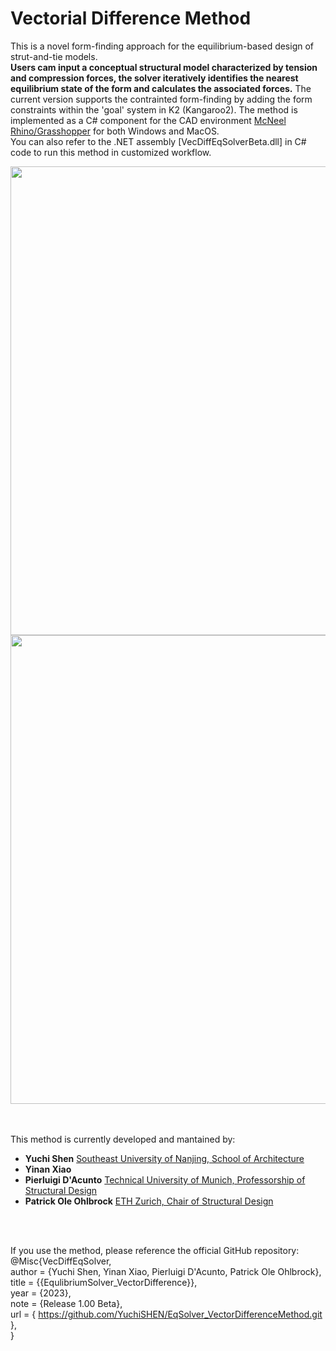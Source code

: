 # Vectorial Difference Method

This is a novel form-finding approach for the equilibrium-based design of strut-and-tie models.
<br>
__Users cam input a conceptual structural model characterized by tension and compression forces, the solver iteratively identifies the nearest equilibrium state of the form and calculates the associated forces.__
The current version supports the contrainted form-finding by adding the form constraints within the 'goal' system in K2 (Kangaroo2).
The method is implemented as a C# component for the CAD environment [McNeel Rhino/Grasshopper](https://www.rhino3d.com/) for both Windows and MacOS.<br>
You can also refer to the .NET assembly [VecDiffEqSolverBeta.dll] in C# code to run this method in customized workflow.
<br>

<div align="center">
<img src="https://github.com/YuchiSHEN/EqSolver_VectorDifferenceMethod/blob/5e0e550f401641ab598b3d6bc58817c41dee7a80/png/lattice.png" width=750>
</div>

<div align="center">
<img src="https://github.com/YuchiSHEN/EqSolver_VectorDifferenceMethod/blob/9a2b2646f5538654c21bbadc563fbf5b0313bbff/gif/Beam_Para.gif" width=750>
</div>

<br>
<br>

This method is currently developed and mantained by:
- __Yuchi Shen__ [Southeast University of Nanjing, School of Architecture](http://arch.seu.edu.cn/jz_en/main.htm)
- __Yinan Xiao__ []()
- __Pierluigi D'Acunto__ [Technical University of Munich, Professorship of Structural Design](https://www.arc.ed.tum.de/sd/structural-design/)
- __Patrick Ole Ohlbrock__ [ETH Zurich, Chair of Structural Design](https://schwartz.arch.ethz.ch/)
<br>
<br>

If you use the method, please reference the official GitHub repository: <br>
@Misc{VecDiffEqSolver, <br>
author = {Yuchi Shen, Yinan Xiao, Pierluigi D'Acunto, Patrick Ole Ohlbrock}, <br>
title = {{EqulibriumSolver_VectorDifference}}, <br>
year = {2023}, <br>
note = {Release 1.00 Beta}, <br>
url = { https://github.com/YuchiSHEN/EqSolver_VectorDifferenceMethod.git }, <br>
}
<br>
<br>
